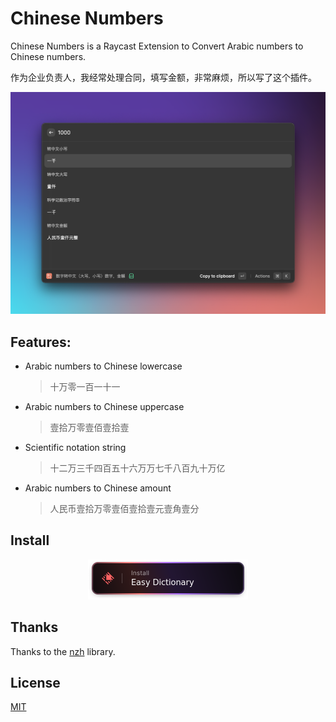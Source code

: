 # Chinese Numbers

Chinese Numbers is a Raycast Extension to Convert Arabic numbers to Chinese numbers.

作为企业负责人，我经常处理合同，填写金额，非常麻烦，所以写了这个插件。

![screenshot](./assets/screenshoot.png)

## Features:

- Arabic numbers to Chinese lowercase
  > 十万零一百一十一
- Arabic numbers to Chinese uppercase
  > 壹拾万零壹佰壹拾壹
- Scientific notation string
  > 十二万三千四百五十六万万七千八百九十万亿
- Arabic numbers to Chinese amount
  > 人民币壹拾万零壹佰壹拾壹元壹角壹分

## Install

<p align="center">
<a title="Install Easy Dictionary Raycast Extension" href="https://www.raycast.com/Jax0rz/chinese-numbers#install">
    <img height="64" style="height: 64px" src="./assets/install_button@2x.png">
</a>
</p>

## Thanks

Thanks to the [nzh](https://github.com/cnwhy/nzh) library.

## License

[MIT](https://github.com/Jax0rz/chinese-capitalizated/blob/main/LICENSE)
